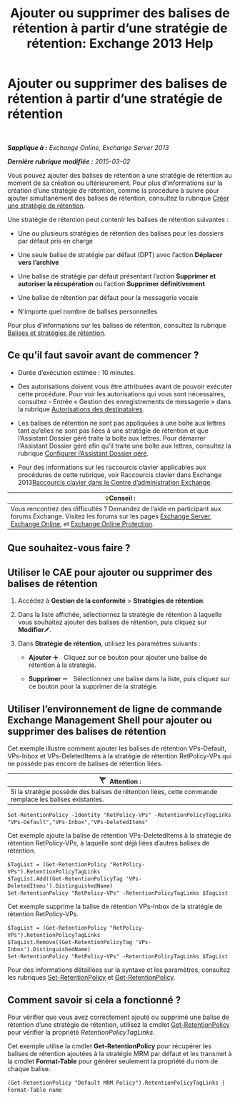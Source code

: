 ﻿---
title: 'Ajouter ou supprimer des balises de rétention à partir d’une stratégie de rétention: Exchange 2013 Help'
TOCTitle: Ajouter ou supprimer des balises de rétention à partir d’une stratégie de rétention
ms:assetid: 3a5196ce-2764-453d-9bc1-5ec22d06b40d
ms:mtpsurl: https://technet.microsoft.com/fr-fr/library/Dd362328(v=EXCHG.150)
ms:contentKeyID: 50477915
ms.date: 04/24/2018
mtps_version: v=EXCHG.150
ms.translationtype: HT
---

# Ajouter ou supprimer des balises de rétention à partir d’une stratégie de rétention

 

_**Sapplique à :** Exchange Online, Exchange Server 2013_

_**Dernière rubrique modifiée :** 2015-03-02_

Vous pouvez ajouter des balises de rétention à une stratégie de rétention au moment de sa création ou ultérieurement. Pour plus d’informations sur la création d’une stratégie de rétention, comme la procédure à suivre pour ajouter simultanément des balises de rétention, consultez la rubrique [Créer une stratégie de rétention](create-a-retention-policy-exchange-2013-help.md).

Une stratégie de rétention peut contenir les balises de rétention suivantes :

  - Une ou plusieurs stratégies de rétention des balises pour les dossiers par défaut pris en charge

  - Une seule balise de stratégie par défaut (DPT) avec l’action **Déplacer vers l’archive**

  - Une balise de stratégie par défaut présentant l’action **Supprimer et autoriser la récupération** ou l’action **Supprimer définitivement**

  - Une balise de rétention par défaut pour la messagerie vocale

  - N’importe quel nombre de balises personnelles

Pour plus d’informations sur les balises de rétention, consultez la rubrique [Balises et stratégies de rétention](retention-tags-and-retention-policies-exchange-2013-help.md).

## Ce qu’il faut savoir avant de commencer ?

  - Durée d’exécution estimée : 10 minutes.

  - Des autorisations doivent vous être attribuées avant de pouvoir exécuter cette procédure. Pour voir les autorisations qui vous sont nécessaires, consultez - Entrée « Gestion des enregistrements de messagerie » dans la rubrique [Autorisations des destinataires](recipients-permissions-exchange-2013-help.md).

  - Les balises de rétention ne sont pas appliquées à une boîte aux lettres tant qu’elles ne sont pas liées à une stratégie de rétention et que l’Assistant Dossier géré traite la boîte aux lettres. Pour démarrer l’Assistant Dossier géré afin qu’il traite une boîte aux lettres, consultez la rubrique [Configurer l’Assistant Dossier géré](configure-the-managed-folder-assistant-exchange-2013-help.md).

  - Pour des informations sur les raccourcis clavier applicables aux procédures de cette rubrique, voir Raccourcis clavier dans Exchange 2013[Raccourcis clavier dans le Centre d’administration Exchange](keyboard-shortcuts-in-the-exchange-admin-center-exchange-online-protection-help.md).

<table>
<thead>
<tr class="header">
<th><img src="images/Bb125224.tip(EXCHG.150).gif" title="Conseil" alt="Conseil" />Conseil :</th>
</tr>
</thead>
<tbody>
<tr class="odd">
<td>Vous rencontrez des difficultés ? Demandez de l’aide en participant aux forums Exchange. Visitez les forums sur les pages <a href="https://go.microsoft.com/fwlink/p/?linkid=60612">Exchange Server</a>, <a href="https://go.microsoft.com/fwlink/p/?linkid=267542">Exchange Online</a>, et <a href="https://go.microsoft.com/fwlink/p/?linkid=285351">Exchange Online Protection</a>.</td>
</tr>
</tbody>
</table>


## Que souhaitez-vous faire ?

## Utiliser le CAE pour ajouter ou supprimer des balises de rétention

1.  Accédez à **Gestion de la conformité** \> **Stratégies de rétention**.

2.  Dans la liste affichée, sélectionnez la stratégie de rétention à laquelle vous souhaitez ajouter des balises de rétention, puis cliquez sur **Modifier**![Icône Modifier](images/Bb124582.6f53ccb2-1f13-4c02-bea0-30690e6ea71d(EXCHG.150).gif "Icône Modifier").

3.  Dans **Stratégie de rétention**, utilisez les paramètres suivants :
    
      - **Ajouter** ![Icône Ajouter](images/JJ218640.c1e75329-d6d7-4073-a27d-498590bbb558(EXCHG.150).gif "Icône Ajouter")   Cliquez sur ce bouton pour ajouter une balise de rétention à la stratégie.
    
      - **Supprimer** ![Icône Suppression](images/Dd362328.479b6ced-8d64-4277-a725-f17fea202b28(EXCHG.150).gif "Icône Suppression")   Sélectionnez une balise dans la liste, puis cliquez sur ce bouton pour la supprimer de la stratégie.

## Utiliser l’environnement de ligne de commande Exchange Management Shell pour ajouter ou supprimer des balises de rétention

Cet exemple illustre comment ajouter les balises de rétention VPs-Default, VPs-Inbox et VPs-DeletedItems à la stratégie de rétention RetPolicy-VPs qui ne possède pas encore de balises de rétention liées.

<table>
<thead>
<tr class="header">
<th><img src="images/JJ673034.Caution(EXCHG.150).gif" title="Attention" alt="Attention" />Attention :</th>
</tr>
</thead>
<tbody>
<tr class="odd">
<td>Si la stratégie possède des balises de rétention liées, cette commande remplace les balises existantes.</td>
</tr>
</tbody>
</table>


    Set-RetentionPolicy -Identity "RetPolicy-VPs" -RetentionPolicyTagLinks "VPs-Default","VPs-Inbox","VPs-DeletedItems"

Cet exemple ajoute la balise de rétention VPs-DeletedItems à la stratégie de rétention RetPolicy-VPs, à laquelle sont déjà liées d’autres balises de rétention.

    $TagList = (Get-RetentionPolicy "RetPolicy-VPs").RetentionPolicyTagLinks
    $TagList.Add((Get-RetentionPolicyTag 'VPs-DeletedItems').DistinguishedName)
    Set-RetentionPolicy "RetPolicy-VPs" -RetentionPolicyTagLinks $TagList

Cet exemple supprime la balise de rétention VPs-Inbox de la stratégie de rétention RetPolicy-VPs.

    $TagList = (Get-RetentionPolicy "RetPolicy-VPs").RetentionPolicyTagLinks
    $TagList.Remove((Get-RetentionPolicyTag 'VPs-Inbox').DistinguishedName)
    Set-RetentionPolicy "RetPolicy-VPs" -RetentionPolicyTagLinks $TagList

Pour des informations détaillées sur la syntaxe et les paramètres, consultez les rubriques [Set-RetentionPolicy](https://technet.microsoft.com/fr-fr/library/dd335196\(v=exchg.150\)) et [Get-RetentionPolicy](https://technet.microsoft.com/fr-fr/library/dd298086\(v=exchg.150\)).

## Comment savoir si cela a fonctionné ?

Pour vérifier que vous avez correctement ajouté ou supprimé une balise de rétention d’une stratégie de rétention, utilisez la cmdlet [Get-RetentionPolicy](https://technet.microsoft.com/fr-fr/library/dd298086\(v=exchg.150\)) pour vérifier la propriété *RetentionPolicyTagLinks*.

Cet exemple utilise la cmdlet **Get-RetentionPolicy** pour récupérer les balises de rétention ajoutées à la stratégie MRM par défaut et les transmet à la cmdlet **Format-Table** pour générer seulement la propriété du nom de chaque balise.

    (Get-RetentionPolicy "Default MRM Policy").RetentionPolicyTagLinks | Format-Table name

